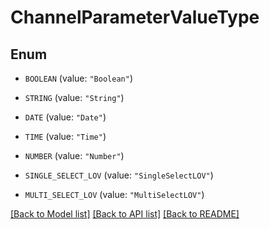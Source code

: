 # ChannelParameterValueType

## Enum


* `BOOLEAN` (value: `"Boolean"`)

* `STRING` (value: `"String"`)

* `DATE` (value: `"Date"`)

* `TIME` (value: `"Time"`)

* `NUMBER` (value: `"Number"`)

* `SINGLE_SELECT_LOV` (value: `"SingleSelectLOV"`)

* `MULTI_SELECT_LOV` (value: `"MultiSelectLOV"`)


[[Back to Model list]](../README.md#documentation-for-models) [[Back to API list]](../README.md#documentation-for-api-endpoints) [[Back to README]](../README.md)


